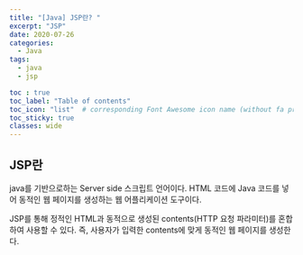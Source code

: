 ```yaml
---
title: "[Java] JSP란? "
excerpt: "JSP"
date: 2020-07-26
categories:
  - Java
tags:
  - java
  - jsp

toc : true
toc_label: "Table of contents"
toc_icon: "list"  # corresponding Font Awesome icon name (without fa prefix)
toc_sticky: true
classes: wide
---
```


## JSP란 

java를 기반으로하는 Server side 스크립트 언어이다. HTML 코드에 Java 코드를 넣어 동적인 웹 페이지를 생성하는 웹 어플리케이션 도구이다.  

JSP를 통해 정적인 HTML과 동적으로 생성된 contents(HTTP 요청 파라미터)를 혼합하여 사용할 수 있다. 즉, 사용자가 입력한 contents에 맞게 동적인 웹 페이지를 생성한다.  
